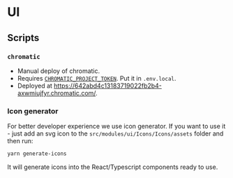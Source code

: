 # UI

## Scripts

### `chromatic`

-   Manual deploy of chromatic.
-   Requires [`CHROMATIC_PROJECT_TOKEN`](https://ackee.passwd.team/secrets/ZFPl01IbDNgu4qGW5NBj). Put it in `.env.local`.
-   Deployed at https://642abd4c13183719022fb2b4-axwmiujfyr.chromatic.com/.

### Icon generator

For better developer experience we use icon generator. If you want to use it - just add an svg icon to the `src/modules/ui/Icons/Icons/assets` folder and then run:

```bash
yarn generate-icons
```

It will generate icons into the React/Typescript components ready to use.
